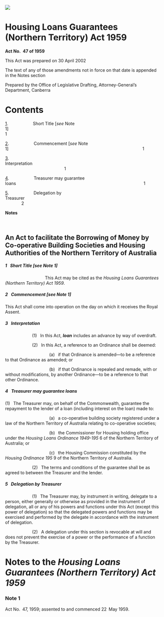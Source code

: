![](http://www.comlaw.gov.au/Details/C2004C00513/Html/BB29D293C36BF41BCA257163002267B8/$FILE/image001.gif)

# Housing Loans Guarantees (Northern Territory) Act 1959

**Act No. 47 of 1959**

This Act was prepared on 30 April 2002

The text of any of those amendments not in force
on that date is appended in the Notes section

Prepared by the Office of Legislative Drafting,
Attorney-General’s Department, Canberra


# Contents

[1](#1).            Short Title [_see_ Note 1]                                                                       1

[2](#2).            Commencement [_see_ Note 1]                                                               1

[3](#3).            Interpretation                                                                                       1

[4](#4).            Treasurer may guarantee loans                                                            1

[5](#5).            Delegation by Treasurer                                                                      2

**Notes** 

 


## An Act to facilitate the Borrowing of Money by Co-operative Building Societies and Housing Authorities of the Northern Territory of Australia

##### <a id="1"></a>1  Short Title [_see_ Note 1]

                   This Act may be cited as the _Housing Loans Guarantees (Northern Territory) Act 1959_. 

##### <a id="2"></a>2  Commencement [_see_ Note 1]

This Act shall come into operation on the day on which it receives the Royal Assent.

##### <a id="3"></a>3  Interpretation

             (1)  In this Act, **_loan_** includes an advance by way of overdraft. 

             (2)  In this Act, a reference to an Ordinance shall be deemed:

                     (a)  if that Ordinance is amended—to be a reference to that Ordinance as amended; or

                     (b)  if that Ordinance is repealed and remade, with or without modifications, by another Ordinance—to be a reference to that other Ordinance.

##### <a id="4"></a>4  Treasurer may guarantee loans

(1)  The Treasurer may, on behalf of the Commonwealth, guarantee the repayment to the lender of a loan (including interest on the loan) made to:

                     (a)  a co-operative building society registered under a law of the Northern Territory of Australia relating to co-operative societies;

                     (b)  the Commissioner for Housing holding office under the _Housing Loans Ordinance 1949-195_ 6 of the Northern Territory of Australia; or

                     (c)  the Housing Commission constituted by the _Housing Ordinance 195_ 9 of the Northern Territory of Australia.

             (2)  The terms and conditions of the guarantee shall be as agreed to between the Treasurer and the lender. 

##### <a id="5"></a>5  Delegation by Treasurer

             (1)  The Treasurer may, by instrument in writing, delegate to a person, either generally or otherwise as provided in the instrument of delegation, all or any of his powers and functions under this Act (except this power of delegation) so that the delegated powers and functions may be exercised and performed by the delegate in accordance with the instrument of delegation. 

             (2)  A delegation under this section is revocable at will and does not prevent the exercise of a power or the performance of a function by the Treasurer. 


# Notes to the _Housing Loans Guarantees (Northern Territory) Act 1959_

### Note 1

Act No. 47, 1959; assented to and commenced 22 May 1959.


 

 
